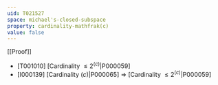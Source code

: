 ```yaml
---
uid: T021527
space: michael's-closed-subspace
property: cardinality-mathfrak(c)
value: false
---
```

[[Proof]]

* [T001010] [Cardinality $\leq 2^{\mathfrak(c)}$|P000059]
* [I000139] [Cardinality $\mathfrak(c)$|P000065] => [Cardinality $\leq 2^{\mathfrak(c)}$|P000059]

